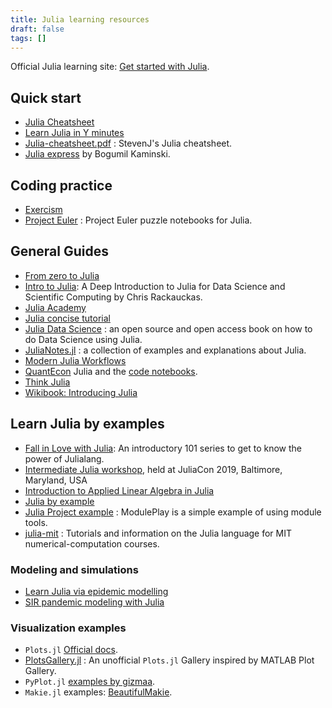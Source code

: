 ```yaml
---
title: Julia learning resources
draft: false
tags: []
---
```

Official Julia learning site: [Get started with Julia](https://julialang.org/learning/).
## Quick start

- [Julia Cheatsheet](https://juliadocs.github.io/Julia-Cheat-Sheet/)
- [Learn Julia in Y minutes](https://learnxinyminutes.com/docs/julia/)
- [Julia-cheatsheet.pdf](https://math.mit.edu/~stevenj/Julia-cheatsheet.pdf) : StevenJ's Julia cheatsheet.
- [Julia express](https://bogumilkaminski.pl/files/julia_express.pdf) by Bogumil Kaminski.

## Coding practice

- [Exercism](https://exercism.org/tracks/julia)
- [Project Euler](https://github.com/heetbeet/project-euler-julia) : Project Euler puzzle notebooks for Julia.

## General Guides

- [From zero to Julia](https://techytok.com/from-zero-to-julia/)
- [Intro to Julia](https://ucidatascienceinitiative.github.io/IntroToJulia/): A Deep Introduction to Julia for Data Science and Scientific Computing by Chris Rackauckas.
- [Julia Academy](https://juliaacademy.com)
- [Julia concise tutorial](https://github.com/sylvaticus/juliatutorial)
- [Julia Data Science](https://juliadatascience.io/) : an open source and open access book on how to do Data Science using Julia.
- [JuliaNotes.jl](https://github.com/m3g/JuliaNotes.jl) : a collection of examples and explanations about Julia.
- [Modern Julia Workflows](https://modernjuliaworkflows.github.io/)
- [QuantEcon](https://quantecon.org/quantecon-jl/) Julia and the [code notebooks](https://github.com/QuantEcon/quantecon-notebooks-julia).
- [Think Julia](https://benlauwens.github.io/ThinkJulia.jl/latest/book.html)
- [Wikibook: Introducing Julia ](https://en.wikibooks.org/wiki/Introducing_Julia)
## Learn Julia by examples

- [Fall in Love with Julia](https://github.com/jolin-io/fall-in-love-with-julia): An introductory 101 series to get to know the power of Julialang.
- [Intermediate Julia workshop](https://github.com/dpsanders/intermediate_julia_2019), held at JuliaCon 2019, Baltimore, Maryland, USA
- [Introduction to Applied Linear Algebra in Julia](https://web.stanford.edu/~boyd/vmls/)
- [Julia by example](https://juliabyexample.helpmanual.io/)
- [Julia Project example](https://github.com/robbyriverside/ModulePlay) : ModulePlay is a simple example of using module tools.
- [julia-mit](https://github.com/mitmath/julia-mit) : Tutorials and information on the Julia language for MIT numerical-computation courses.

### Modeling and simulations

- [Learn Julia via epidemic modelling](https://github.com/dpsanders/LearnJulia2020)
- [SIR pandemic modeling with Julia](https://github.com/epirecipes/sir-julia)

### Visualization examples

- `Plots.jl` [Official docs](https://docs.juliaplots.org/latest/).
- [PlotsGallery.jl](https://github.com/goropikari/PlotsGallery.jl) : An unofficial `Plots.jl` Gallery inspired by MATLAB Plot Gallery.
- `PyPlot.jl` [examples by gizmaa](https://gist.github.com/gizmaa/7214002).
- `Makie.jl` examples: [BeautifulMakie](https://beautiful.makie.org/dev/).
